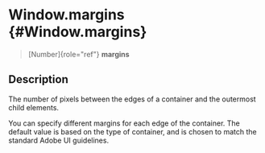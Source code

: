 Window.margins {#Window.margins}
==============

> [Number]{role="ref"} **margins**

Description
-----------

The number of pixels between the edges of a container and the outermost
child elements.

You can specify different margins for each edge of the container. The
default value is based on the type of container, and is chosen to match
the standard Adobe UI guidelines.
